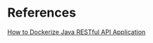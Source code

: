 # References

[How to Dockerize Java RESTful API Application
](https://medium.com/dekses/how-to-dockerize-java-restful-api-application-7aed70ef3c3a#.t0t9ch9la)
